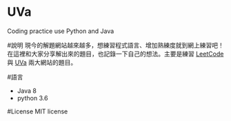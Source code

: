 # UVa

Coding practice use Python and Java


#說明
現今的解題網站越來越多，想練習程式語言、增加熟練度就到網上練習吧！在這裡和大家分享解出來的題目，也記錄一下自己的想法。主要是練習 [LeetCode] 與 [UVa] 兩大網站的題目。

#語言

- Java 8
- python 3.6   

#License
MIT license


[LeetCode]:(https://leetcode.com/)
[UVa]:(uva.onlinejudge.org/)
<!--  https://www.zhihu.com/question/25574458 -->